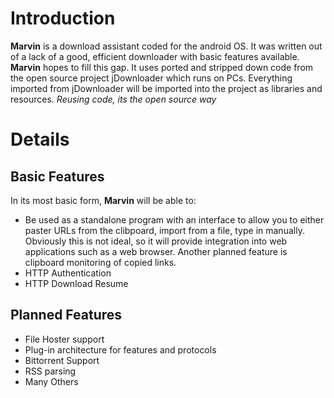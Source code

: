 # Introduction #

**Marvin** is a download assistant coded for the android OS. It was written out of a lack of a good, efficient downloader with basic features available. **Marvin** hopes to fill this gap. It uses ported and stripped down code from the open source project jDownloader which runs on PCs. Everything imported from jDownloader will be imported into the project as libraries and resources. _Reusing code, its the open source way_


# Details #

## Basic Features ##
In its most basic form, **Marvin** will be able to:
  * Be used as a standalone program with an interface to allow you to either paster URLs from the clibpoard, import from a file, type in manually. Obviously this is not ideal, so it will provide integration into web applications such as a web browser. Another planned feature is clipboard monitoring of copied links.
  * HTTP Authentication
  * HTTP Download Resume

## Planned Features ##
  * File Hoster support
  * Plug-in architecture for features and protocols
  * Bittorrent Support
  * RSS parsing
  * Many Others